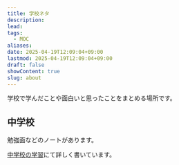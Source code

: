 ```yaml
---
title: 学校ネタ
description: 
lead: 
tags:
  - MOC
aliases: 
date: 2025-04-19T12:09:04+09:00
lastmod: 2025-04-19T12:09:04+09:00
draft: false
showContent: true
slug: about
---
```

学校で学んだことや面白いと思ったことをまとめる場所です。

## 中学校
勉強面などのノートがあります。

[中学校の学習](elementary/中学校の学習.md)にて詳しく書いています。